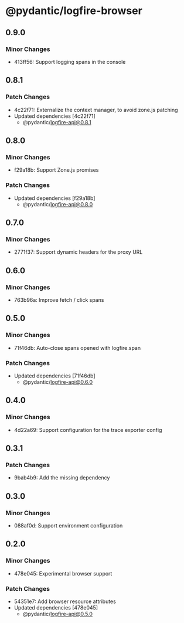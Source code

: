 # @pydantic/logfire-browser

## 0.9.0

### Minor Changes

- 413ff56: Support logging spans in the console

## 0.8.1

### Patch Changes

- 4c22f71: Externalize the context manager, to avoid zone.js patching
- Updated dependencies [4c22f71]
  - @pydantic/logfire-api@0.8.1

## 0.8.0

### Minor Changes

- f29a18b: Support Zone.js promises

### Patch Changes

- Updated dependencies [f29a18b]
  - @pydantic/logfire-api@0.8.0

## 0.7.0

### Minor Changes

- 2771f37: Support dynamic headers for the proxy URL

## 0.6.0

### Minor Changes

- 763b96a: Improve fetch / click spans

## 0.5.0

### Minor Changes

- 71f46db: Auto-close spans opened with logfire.span

### Patch Changes

- Updated dependencies [71f46db]
  - @pydantic/logfire-api@0.6.0

## 0.4.0

### Minor Changes

- 4d22a69: Support configuration for the trace exporter config

## 0.3.1

### Patch Changes

- 9bab4b9: Add the missing dependency

## 0.3.0

### Minor Changes

- 088af0d: Support environment configuration

## 0.2.0

### Minor Changes

- 478e045: Experimental browser support

### Patch Changes

- 54351e7: Add browser resource attributes
- Updated dependencies [478e045]
  - @pydantic/logfire-api@0.5.0
